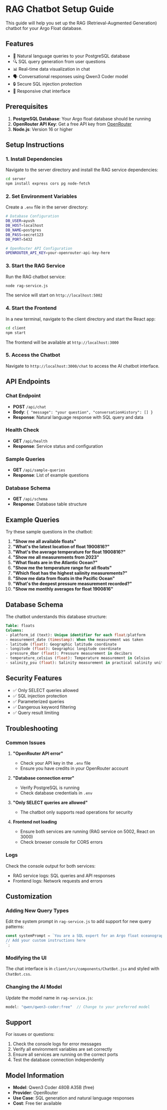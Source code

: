 # RAG Chatbot Setup Guide

This guide will help you set up the RAG (Retrieval-Augmented Generation) chatbot for your Argo Float database.

## Features

- 🤖 Natural language queries to your PostgreSQL database
- 🔍 SQL query generation from user questions
- 📊 Real-time data visualization in chat
- 🗣️ Conversational responses using Qwen3 Coder model
- 🔒 Secure SQL injection protection
- 📱 Responsive chat interface

## Prerequisites

1. **PostgreSQL Database**: Your Argo float database should be running
2. **OpenRouter API Key**: Get a free API key from [OpenRouter](https://openrouter.ai/)
3. **Node.js**: Version 16 or higher

## Setup Instructions

### 1. Install Dependencies

Navigate to the server directory and install the RAG service dependencies:

```bash
cd server
npm install express cors pg node-fetch
```

### 2. Set Environment Variables

Create a `.env` file in the server directory:

```bash
# Database Configuration
DB_USER=ayush
DB_HOST=localhost
DB_NAME=postgres
DB_PASS=secret123
DB_PORT=5432

# OpenRouter API Configuration
OPENROUTER_API_KEY=your-openrouter-api-key-here
```

### 3. Start the RAG Service

Run the RAG chatbot service:

```bash
node rag-service.js
```

The service will start on `http://localhost:5002`

### 4. Start the Frontend

In a new terminal, navigate to the client directory and start the React app:

```bash
cd client
npm start
```

The frontend will be available at `http://localhost:3000`

### 5. Access the Chatbot

Navigate to `http://localhost:3000/chat` to access the AI chatbot interface.

## API Endpoints

### Chat Endpoint
- **POST** `/api/chat`
- **Body**: `{ "message": "your question", "conversationHistory": [] }`
- **Response**: Natural language response with SQL query and data

### Health Check
- **GET** `/api/health`
- **Response**: Service status and configuration

### Sample Queries
- **GET** `/api/sample-queries`
- **Response**: List of example questions

### Database Schema
- **GET** `/api/schema`
- **Response**: Database table structure

## Example Queries

Try these sample questions in the chatbot:

1. **"Show me all available floats"**
2. **"What's the latest location of float 1900816?"**
3. **"What's the average temperature for float 1900816?"**
4. **"Show me all measurements from 2023"**
5. **"What floats are in the Atlantic Ocean?"**
6. **"Show me the temperature range for all floats"**
7. **"Which float has the highest salinity measurements?"**
8. **"Show me data from floats in the Pacific Ocean"**
9. **"What's the deepest pressure measurement recorded?"**
10. **"Show me monthly averages for float 1900816"**

## Database Schema

The chatbot understands this database structure:

```sql
Table: floats
Columns:
- platform_id (text): Unique identifier for each float/platform
- measurement_date (timestamp): When the measurement was taken
- latitude (float): Geographic latitude coordinate
- longitude (float): Geographic longitude coordinate  
- pressure_dbar (float): Pressure measurement in decibars
- temperature_celsius (float): Temperature measurement in Celsius
- salinity_psu (float): Salinity measurement in practical salinity units
```

## Security Features

- ✅ Only SELECT queries allowed
- ✅ SQL injection protection
- ✅ Parameterized queries
- ✅ Dangerous keyword filtering
- ✅ Query result limiting

## Troubleshooting

### Common Issues

1. **"OpenRouter API error"**
   - Check your API key in the `.env` file
   - Ensure you have credits in your OpenRouter account

2. **"Database connection error"**
   - Verify PostgreSQL is running
   - Check database credentials in `.env`

3. **"Only SELECT queries are allowed"**
   - The chatbot only supports read operations for security

4. **Frontend not loading**
   - Ensure both services are running (RAG service on 5002, React on 3000)
   - Check browser console for CORS errors

### Logs

Check the console output for both services:
- RAG service logs: SQL queries and API responses
- Frontend logs: Network requests and errors

## Customization

### Adding New Query Types

Edit the system prompt in `rag-service.js` to add support for new query patterns:

```javascript
const systemPrompt = `You are a SQL expert for an Argo float oceanographic database.
// Add your custom instructions here
`;
```

### Modifying the UI

The chat interface is in `client/src/components/ChatBot.jsx` and styled with `ChatBot.css`.

### Changing the AI Model

Update the model name in `rag-service.js`:

```javascript
model: "qwen/qwen3-coder:free"  // Change to your preferred model
```

## Support

For issues or questions:
1. Check the console logs for error messages
2. Verify all environment variables are set correctly
3. Ensure all services are running on the correct ports
4. Test the database connection independently

## Model Information

- **Model**: Qwen3 Coder 480B A35B (free)
- **Provider**: OpenRouter
- **Use Case**: SQL generation and natural language responses
- **Cost**: Free tier available



